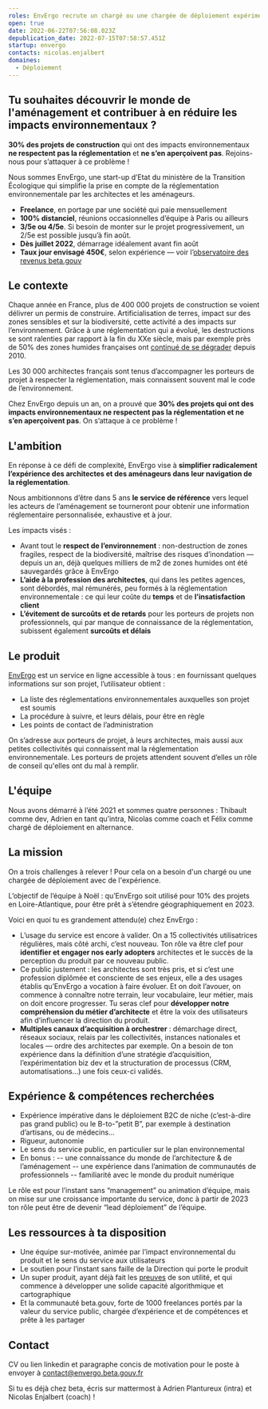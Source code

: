 ```yaml
---
roles: EnvErgo recrute un chargé ou une chargée de déploiement expérimentée
open: true
date: 2022-06-22T07:56:08.023Z
depublication_date: 2022-07-15T07:58:57.451Z
startup: envergo
contacts: nicolas.enjalbert
domaines:
  - Déploiement
---
```

## Tu souhaites découvrir le monde de l'aménagement et contribuer à en réduire les impacts environnementaux ?

**30% des projets de construction** qui ont des impacts environnementaux **ne respectent pas la réglementation** et **ne s’en aperçoivent pas**. Rejoins-nous pour s’attaquer à ce problème !

Nous sommes EnvErgo, une start-up d’Etat du ministère de la Transition Écologique qui simplifie la prise en compte de la réglementation environnementale par les architectes et les aménageurs.

* **Freelance**, en portage par une société qui paie mensuellement
* **100% distanciel**, réunions occasionnelles d’équipe à Paris ou ailleurs
* **3/5e ou 4/5e**. Si besoin de monter sur le projet progressivement, un 2/5e est possible jusqu’à fin août.
* **Dès juillet 2022**, démarrage idéalement avant fin août
* **Taux jour envisagé 450€**, selon expérience — voir l’[observatoire des revenus beta.gouv](https://doc.incubateur.net/communaute/travailler-a-beta-gouv/recrutement/comment-recruter/observatoire-revenus)

## Le contexte

Chaque année en France, plus de 400 000 projets de construction se voient délivrer un permis de construire. Artificialisation de terres, impact sur des zones sensibles et sur la biodiversité, cette activité a des impacts sur l’environnement. Grâce à une réglementation qui a évolué, les destructions se sont ralenties par rapport à la fin du XXe siècle, mais par exemple près de 50% des zones humides françaises ont [continué de se dégrader](http://www.zones-humides.org/evolution-entre-2010-et-2020) depuis 2010.

Les 30 000 architectes français sont tenus d’accompagner les porteurs de projet à respecter la réglementation, mais connaissent souvent mal le code de l’environnement.

Chez EnvErgo depuis un an, on a prouvé que **30% des projets qui ont des impacts environnementaux ne respectent pas la réglementation et ne s’en aperçoivent pas**. On s’attaque à ce problème !

## L'ambition

En réponse à ce défi de complexité, EnvErgo vise à **simplifier radicalement l’expérience des architectes et des aménageurs dans leur navigation de la réglementation**.

Nous ambitionnons d’être dans 5 ans **le service de référence** vers lequel les acteurs de l’aménagement se tourneront pour obtenir une information réglementaire personnalisée, exhaustive et à jour.

Les impacts visés : 

* Avant tout le **respect de l’environnement** : non-destruction de zones fragiles, respect de la biodiversité, maîtrise des risques d’inondation — depuis un an, déjà quelques milliers de m2 de zones humides ont été sauvegardés grâce à EnvErgo
* **L’aide à la profession des architectes**, qui dans les petites agences, sont débordés, mal rémunérés, peu formés à la réglementation environnementale : ce qui leur coûte du **temps** et de **l’insatisfaction client**
* **L’évitement de surcoûts et de retards** pour les porteurs de projets non professionnels, qui par manque de connaissance de la réglementation, subissent également **surcoûts et délais**

## Le produit

[EnvErgo](https://envergo.beta.gouv.fr) est un service en ligne accessible à tous : en fournissant quelques informations sur son projet, l’utilisateur obtient :

* La liste des réglementations environnementales auxquelles son projet est soumis
* La procédure à suivre, et leurs délais, pour être en règle
* Les points de contact de l’administration

On s’adresse aux porteurs de projet, à leurs architectes, mais aussi aux petites collectivités qui connaissent mal la réglementation environnementale.
Les porteurs de projets attendent souvent d’elles un rôle de conseil qu'elles ont du mal à remplir.

## L'équipe

Nous avons démarré à l’été 2021 et sommes quatre personnes : Thibault comme dev, Adrien en tant qu’intra, Nicolas comme coach et Félix comme chargé de déploiement en alternance.

## La mission

On a trois challenges à relever ! Pour cela on a besoin d'un chargé ou une chargée de déploiement avec de l'expérience.

L’objectif de l’équipe à Noël : qu’EnvErgo soit utilisé pour 10% des projets en Loire-Atlantique, pour être prêt à s’étendre géographiquement en 2023.

Voici en quoi tu es grandement attendu(e) chez EnvErgo :

* L’usage du service est encore à valider. On a 15 collectivités utilisatrices régulières, mais côté archi, c’est nouveau.
  Ton rôle va être clef pour **identifier et engager nos early adopters** architectes et le succès de la perception du produit par ce nouveau public.
* Ce public justement : les architectes sont très pris, et si c’est une profession diplômée et consciente de ses enjeux, elle a des usages établis qu’EnvErgo a vocation à faire évoluer. Et on doit l’avouer, on commence à connaître notre terrain, leur vocabulaire, leur métier, mais on doit encore progresser.
  Tu seras clef pour **développer notre compréhension du métier d’architecte** et être la voix des utilisateurs afin d’influencer la direction du produit.
* **Multiples canaux d’acquisition à orchestrer** : démarchage direct, réseaux sociaux, relais par les collectivités, instances nationales et locales — ordre des architectes par exemple.
  On a besoin de ton expérience dans la définition d’une stratégie d’acquisition, l’expérimentation biz dev et la structuration de processus (CRM, automatisations…) une fois ceux-ci validés.

## Expérience & compétences recherchées

* Expérience impérative dans le déploiement B2C de niche (c’est-à-dire pas grand public) ou le B-to-”petit B”, par exemple à destination d’artisans, ou de médecins…
* Rigueur, autonomie
* Le sens du service public, en particulier sur le plan environnemental
* En bonus :
  -- une connaissance du monde de l’architecture & de l’aménagement
  -- une expérience dans l’animation de communautés de professionnels
  -- familiarité avec le monde du produit numérique

Le rôle est pour l’instant sans “management” ou animation d’équipe, mais on mise sur une croissance importante du service, donc à partir de 2023 ton rôle peut être de devenir “lead déploiement” de l’équipe.

## Les ressources à ta disposition

* Une équipe sur-motivée, animée par l’impact environnemental du produit et le sens du service aux utilisateurs
* Le soutien pour l’instant sans faille de la Direction qui porte le produit
* Un super produit, ayant déjà fait les [preuves](http://envergo.beta.gouv.fr/stats) de son utilité, et qui commence à développer une solide capacité algorithmique et cartographique
* Et la communauté beta.gouv, forte de 1000 freelances portés par la valeur du service public, chargée d’expérience et de compétences et prête à les partager

## Contact

CV ou lien linkedin et paragraphe concis de motivation pour le poste à envoyer à contact@envergo.beta.gouv.fr

Si tu es déjà chez beta, écris sur mattermost à Adrien Plantureux (intra) et Nicolas Enjalbert (coach) !